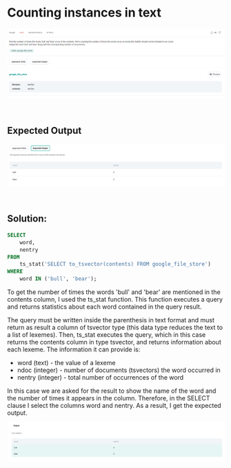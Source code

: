 # Counting instances in text

<div id="header" align="center">
  <img src="https://github.com/MartaCasdelg/StrataScratch-SQL-Challenges/blob/main/Hard/Images/counting_instances_in_text_1.png" />
</div>

&nbsp;

## Expected Output

<div id="header" align="center">
  <img src="https://github.com/MartaCasdelg/StrataScratch-SQL-Challenges/blob/main/Hard/Images/counting_instances_in_text_2.png" />
</div>

&nbsp;


## Solution:

```sql
SELECT
    word,
    nentry
FROM
    ts_stat('SELECT to_tsvector(contents) FROM google_file_store')
WHERE
    word IN ('bull', 'bear');
```

To get the number of times the words 'bull' and 'bear' are mentioned in the contents column, I used the ts_stat function. This function executes a query and returns statistics about each word contained in the query result. 

The query must be written inside the parenthesis in text format and must return as result a column of tsvector type (this data type reduces the text to a list of lexemes). Then, ts_stat executes the query, which in this case returns the contents column in type tsvector, and returns information about each lexeme. The information it can provide is:

* word (text) - the value of a lexeme
* ndoc (integer) - number of documents (tsvectors) the word occurred in
* nentry (integer) - total number of occurrences of the word

In this case we are asked for the result to show the name of the word and the number of times it appears in the column. Therefore, in the SELECT clause I select the columns word and nentry. As a result, I get the expected output.


<div id="header" align="center">
  <img src="https://github.com/MartaCasdelg/StrataScratch-SQL-Challenges/blob/main/Hard/Images/counting_instances_in_text_output.png" />
</div>